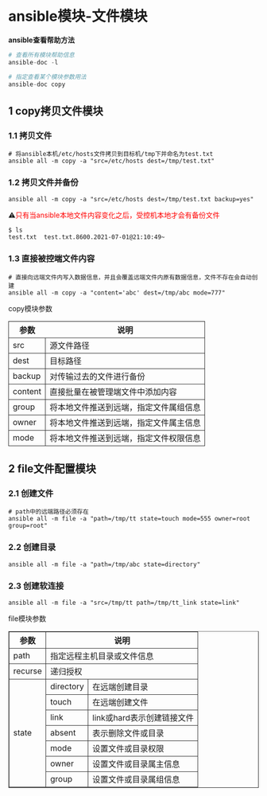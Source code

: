 # ansible模块-文件模块

**ansible查看帮助方法**

```python
# 查看所有模块帮助信息
ansible-doc -l   

# 指定查看某个模块参数用法
ansible-doc copy  
```



## 1 copy拷贝文件模块

### 1.1 拷贝文件

```shell
# 将ansible本机/etc/hosts文件拷贝到目标机/tmp下并命名为test.txt
ansible all -m copy -a "src=/etc/hosts dest=/tmp/test.txt"
```



### 1.2 拷贝文件并备份

```shell
ansible all -m copy -a "src=/etc/hosts dest=/tmp/test.txt backup=yes"
```

⚠️<span style=color:red>只有当ansible本地文件内容变化之后，受控机本地才会有备份文件</span>

```shell
$ ls
test.txt  test.txt.8600.2021-07-01@21:10:49~
```



### 1.3 直接被控端文件内容

```shell
# 直接向远端文件内写入数据信息，并且会覆盖远端文件内原有数据信息，文件不存在会自动创建
ansible all -m copy -a "content='abc' dest=/tmp/abc mode=777"
```



copy模块参数

| 参数    | 说明                                   |
| ------- | -------------------------------------- |
| src     | 源文件路径                             |
| dest    | 目标路径                               |
| backup  | 对传输过去的文件进行备份               |
| content | 直接批量在被管理端文件中添加内容       |
| group   | 将本地文件推送到远端，指定文件属组信息 |
| owner   | 将本地文件推送到远端，指定文件属主信息 |
| mode    | 将本地文件推送到远端，指定文件权限信息 |



## 2 file文件配置模块

### 2.1 创建文件

```shell
# path中的远端路径必须存在
ansible all -m file -a "path=/tmp/tt state=touch mode=555 owner=root group=root"
```



### 2.2 创建目录

```shell
ansible all -m file -a "path=/tmp/abc state=directory"
```



### 2.3 创建软连接

```shell
ansible all -m file -a "src=/tmp/tt path=/tmp/tt_link state=link"
```



file模块参数

<!DOCTYPE html>
<html>
<head>
 <title></title>
</head>
<body>
 <table border=1>
  <tr>
      <th>参数</th>
      <th colspan="2">说明</th>
  </tr >
  <tr >
      <td>path</td>
      <td colspan="2">指定远程主机目录或文件信息</td>
  </tr>
  <tr>
      <td>recurse</td>
      <td colspan="2">递归授权</td>
  </tr>
   <tr>
      <td rowspan="7">state</td>
      <td>directory</td>
      <td>在远端创建目录</td>
  </tr>
   <tr>
      <td>touch</td>
      <td>在远端创建文件</td>
  </tr>
   <tr>
      <td>link</td>
      <td>link或hard表示创建链接文件</td>
  </tr>
   <tr>
      <td>absent</td>
      <td>表示删除文件或目录</td>
  </tr>
   <tr>
      <td>mode</td>
      <td>设置文件或目录权限</td>
  </tr>
   <tr>
      <td>owner</td>
      <td>设置文件或目录属主信息</td>
  </tr>
   <tr>
      <td>group</td>
      <td>设置文件或目录属组信息</td>
  </tr>
 </table>
</body>
<style type="text/css">
 table{
  border-collapse:collapse
 }
 tr,td{
  border:1px solid #333;
 }
</style>
</html>


